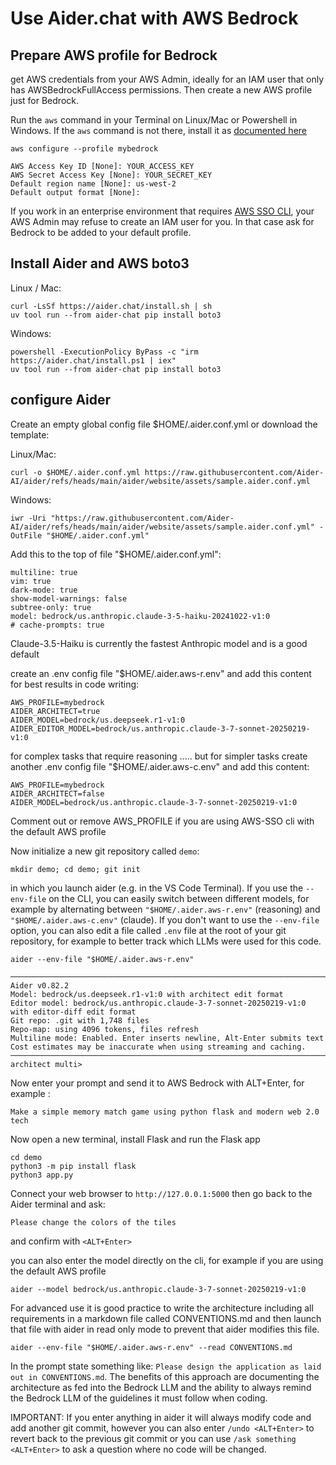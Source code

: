 # Use Aider.chat with AWS Bedrock 

## Prepare AWS profile for Bedrock 

get AWS credentials from your AWS Admin, ideally for an IAM user that only has AWSBedrockFullAccess permissions. Then create a new AWS profile just for Bedrock. 

Run the `aws` command in your Terminal on Linux/Mac or Powershell in Windows. If the `aws` command is not there, install it as [documented here](https://docs.aws.amazon.com/cli/latest/userguide/getting-started-install.html) 

```
aws configure --profile mybedrock

AWS Access Key ID [None]: YOUR_ACCESS_KEY
AWS Secret Access Key [None]: YOUR_SECRET_KEY
Default region name [None]: us-west-2
Default output format [None]: 
```

If you work in an enterprise environment that requires [AWS SSO CLI](https://docs.aws.amazon.com/cli/latest/userguide/cli-configure-sso.html), your AWS Admin may refuse to create an IAM user for you. In that case ask for Bedrock to be added to your default profile. 

## Install Aider and AWS boto3

Linux / Mac: 

```
curl -LsSf https://aider.chat/install.sh | sh
uv tool run --from aider-chat pip install boto3
```

Windows:

```
powershell -ExecutionPolicy ByPass -c "irm https://aider.chat/install.ps1 | iex"
uv tool run --from aider-chat pip install boto3
```

## configure Aider 

Create an empty global config file $HOME/.aider.conf.yml or download the template: 


Linux/Mac:

```
curl -o $HOME/.aider.conf.yml https://raw.githubusercontent.com/Aider-AI/aider/refs/heads/main/aider/website/assets/sample.aider.conf.yml
```

Windows:

```
iwr -Uri "https://raw.githubusercontent.com/Aider-AI/aider/refs/heads/main/aider/website/assets/sample.aider.conf.yml" -OutFile "$HOME/.aider.conf.yml"
```

Add this to the top of file "$HOME/.aider.conf.yml":

```
multiline: true
vim: true
dark-mode: true
show-model-warnings: false
subtree-only: true
model: bedrock/us.anthropic.claude-3-5-haiku-20241022-v1:0
# cache-prompts: true
```

Claude-3.5-Haiku is currently the fastest Anthropic model and is a good default 

create an .env config file "$HOME/.aider.aws-r.env" and add this content for best results in code writing:

```
AWS_PROFILE=mybedrock
AIDER_ARCHITECT=true
AIDER_MODEL=bedrock/us.deepseek.r1-v1:0
AIDER_EDITOR_MODEL=bedrock/us.anthropic.claude-3-7-sonnet-20250219-v1:0
```

for complex tasks that require reasoning ..... but for simpler tasks create another .env config file "$HOME/.aider.aws-c.env" and add this content: 

```
AWS_PROFILE=mybedrock
AIDER_ARCHITECT=false
AIDER_MODEL=bedrock/us.anthropic.claude-3-7-sonnet-20250219-v1:0
```

Comment out or remove AWS_PROFILE if you are using AWS-SSO cli with the default AWS profile   

Now initialize a new git repository called `demo`:

```
mkdir demo; cd demo; git init
```

in which you launch aider (e.g. in the VS Code Terminal). If you use the `--env-file` on the CLI, you can easily switch between different models, for example by alternating between `"$HOME/.aider.aws-r.env"` (reasoning) and `"$HOME/.aider.aws-c.env"` (claude). If you don't want to use the `--env-file` option, you can also edit a file called `.env` file at the root of your git repository, for example to better track which LLMs were used for this code. 

```
aider --env-file "$HOME/.aider.aws-r.env"

───────────────────────────────────────────────────────────────────────────────────────────────
Aider v0.82.2
Model: bedrock/us.deepseek.r1-v1:0 with architect edit format
Editor model: bedrock/us.anthropic.claude-3-7-sonnet-20250219-v1:0 with editor-diff edit format
Git repo: .git with 1,748 files
Repo-map: using 4096 tokens, files refresh
Multiline mode: Enabled. Enter inserts newline, Alt-Enter submits text
Cost estimates may be inaccurate when using streaming and caching.
───────────────────────────────────────────────────────────────────────────────────────────────
architect multi>

```

Now enter your prompt and send it to AWS Bedrock with ALT+Enter, for example :

`Make a simple memory match game using python flask and modern web 2.0 tech`

Now open a new terminal, install Flask and run the Flask app

```
cd demo
python3 -m pip install flask
python3 app.py
```

Connect your web browser to `http://127.0.0.1:5000` then go back to the Aider terminal and ask: 

`Please change the colors of the tiles`

and confirm with `<ALT+Enter>`

you can also enter the model directly on the cli, for example if you are using the default AWS profile

```
aider --model bedrock/us.anthropic.claude-3-7-sonnet-20250219-v1:0
```

For advanced use it is good practice to write the architecture including all requirements in a markdown file called CONVENTIONS.md and then launch that file with aider in read only mode to prevent that aider modifies this file. 


```
aider --env-file "$HOME/.aider.aws-r.env" --read CONVENTIONS.md
```

In the prompt state something like: `Please design the application as laid out in CONVENTIONS.md`. The benefits of this approach are documenting the architecture as fed into the Bedrock LLM and the ability to always remind the Bedrock LLM of the guidelines it must follow when coding.

IMPORTANT: If you enter anything in aider it will always modify code and add another git commit, however you can also enter `/undo <ALT+Enter>` to revert back to the previous git commit or you can use `/ask something <ALT+Enter>` to ask a question where no code will be changed. 

